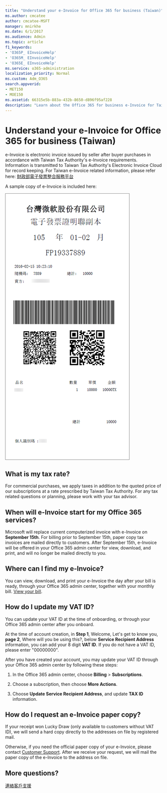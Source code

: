 ```yaml
---
title: "Understand your e-Invoice for Office 365 for business (Taiwan)"
ms.author: cmcatee
author: cmcatee-MSFT
manager: mnirkhe
ms.date: 6/1/2017
ms.audience: Admin
ms.topic: article
f1_keywords:
- 'O365P_ EInvoiceHelp'
- 'O365M_ EInvoiceHelp'
- 'O365E_ EInvoiceHelp'
ms.service: o365-administration
localization_priority: Normal
ms.custom: Adm_O365
search.appverid:
- MET150
- MOE150
ms.assetid: 66315e5b-883a-432b-8650-d896f95af228
description: "Learn about the Office 365 for business e-Invoice for Taiwan."
---
```


# Understand your e-Invoice for Office 365 for business (Taiwan)

e-Invoice is electronic invoice issued by seller after buyer purchases in accordance with Taiwan Tax Authority's e-Invoice requirements. Information is transmitted to Taiwan Tax Authority's Electronic Invoice Cloud for record keeping. For Taiwan e-Invoice related information, please refer here: [財政部電子發票整合服務平台](https://www.einvoice.nat.gov.tw/)
  
A sample copy of e-Invoice is included here:
  
![The Taiwan e-Invoice.](../media/01a275ad-54a9-4b76-ac03-4b288508b161.png)
  
## What is my tax rate?

For commercial purchases, we apply taxes in addition to the quoted price of our subscriptions at a rate prescribed by Taiwan Tax Authority. For any tax related questions or planning, please work with your tax advisor.
  
## When will e-Invoice start for my Office 365 services?

Microsoft will replace current computerized invoice with e-Invoice on **September 15th**. For billing prior to September 15th, paper copy tax invoices are mailed directly to customers. After September 15th, e-Invoice will be offered in your Office 365 admin center for view, download, and print, and will no longer be mailed directly to you. 
  
## Where can I find my e-Invoice?

You can view, download, and print your e-Invoice the day after your bill is ready, through your Office 365 admin center, together with your monthly bill. [View your bill](https://support.office.com/zh-TW/article/2ae3ea58-4fce-4592-91d6-46e9ae3ec218).
  
## How do I update my VAT ID?

You can update your VAT ID at the time of onboarding, or through your Office 365 admin center after you onboard.
  
At the time of account creation, in **Step 1**, Welcome, Let's get to know you, **page 2**, Where will you be using this?, below **Service Recipient Address** information, you can add your 8 digit **VAT ID**. If you do not have a VAT ID, please enter "00000000".
  
After you have created your account, you may update your VAT ID through your Office 365 admin center by following these steps:
  
1. In the Office 365 admin center, choose **Billing** \> **Subscriptions**.
    
2. Choose a subscription, then choose **More Actions**.
    
3. Choose **Update Service Recipient Address**, and update **TAX ID** information. 
    
## How do I request an e-Invoice paper copy?

If your receipt won Lucky Draw (only available to customers without VAT ID), we will send a hard copy directly to the addresses on file by registered mail.
  
Otherwise, if you need the official paper copy of your e-Invoice, please contact [Customer Support](https://support.office.com/zh-tw/article/32a17ca7-6fa0-4870-8a8d-e25ba4ccfd4b). After we receive your request, we will mail the paper copy of the e-Invoice to the address on file.
  
## More questions?

[連絡客戶支援](https://support.office.com/zh-tw/article/32a17ca7-6fa0-4870-8a8d-e25ba4ccfd4b)
  

